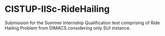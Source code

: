 # CISTUP-IISc-RideHailing

Submission for the Summer Internship Qualification test comprising of Ride Hailing Problem from DIMACS considering only SUI instance.
